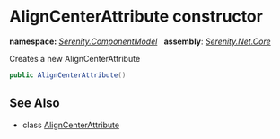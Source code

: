 # AlignCenterAttribute constructor
**namespace:** *[Serenity.ComponentModel](../../README.md#serenity.componentmodel-namespace)*   **assembly**: *[Serenity.Net.Core](../../README.md)*

Creates a new AlignCenterAttribute

```csharp
public AlignCenterAttribute()
```

## See Also

* class [AlignCenterAttribute](../AlignCenterAttribute.md)